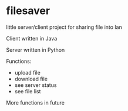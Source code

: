 # filesaver
little server/client project for sharing file into lan


Client written in Java

Server written in Python

Functions:
  - upload file
  - download file
  - see server status
  - see file list
 
 More functions in future
